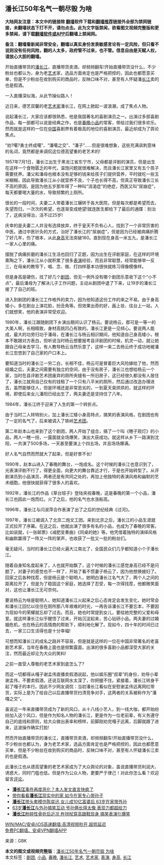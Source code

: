  <h2>潘长江50年名气一朝尽毁 为啥</h2> <p class="notice"><b>大陆网友注意：本文中的链接除 <a href="https://github.com/bannedbook/fanqiang" >翻墙</a>软件下载和<a href="https://github.com/killgcd/justmysocks/blob/master/README.md">翻墙推荐</a>链接外全部为禁网链接，未翻墙状态下打不开，请勿点击。此为文字版禁闻，欲看图文视频完整版和更多禁闻，请下载<a href="https://github.com/bannedbook/fanqiang">翻墙软件或APP</a>后翻墙上禁闻网。</p><p>备注：翻墙看新闻非常安全，翻墙以真实身份发表敏感言论有一定风险，但只看不说则没有任何风险，翻的人太多，政府管不过来，也不管。信息自由是天赋人权，请放心大胆的翻墙。</b></p>  <div class="entry"> <p id="summary">开始直播带货的<a href="https://www.bannedbook.org/bnews/tag/%e6%bd%98%e9%95%bf%e6%b1%9f/" class="st_tag internal_tag" rel="tag" title="标签 潘长江 下的日志">潘长江</a>，直播带货卖酒，却频频翻车!开始直播带货没什么，不少粉丝也都认为，身为老<a href="https://www.bannedbook.org/bnews/tag/%e8%89%ba%e6%9c%af/" class="st_tag internal_tag" rel="tag" title="标签 艺术 下的日志">艺术</a>家，选品方面肯定也是严格把控的，因此也都愿意买单，但是不少粉丝在收到购买的商品时，反映口味不对，甚至有人怀疑潘<a href="https://www.bannedbook.org/bnews/tag/%E9%95%BF%E6%B1%9F/" class="st_tag internal_tag" rel="tag" title="标签 长江 下的日志">长江</a>卖的也是假酒。</p> <p id="conimg">一入直播深似海，从此节操似路人！</p> <p>近日来，德艺双馨的老<a href="https://www.bannedbook.org/bnews/tag/%E8%89%BA%E6%9C%AF%E5%AE%B6/" class="st_tag internal_tag" rel="tag" title="标签 艺术家 下的日志">艺术家</a>潘长江，在网上掀起一波浪潮，成了焦点人物。</p> <p>说起潘长江，大家应该都很熟悉，他是我国著名的喜剧演员之一。出演过多部喜剧作品，每一部都可以说是经典之作，也是<a href="https://www.bannedbook.org/bnews/tag/%e6%98%a5%e6%99%9a/" class="st_tag internal_tag" rel="tag" title="标签 春晚 下的日志">春晚</a><a href="https://www.bannedbook.org/bnews/tag/%e5%b0%8f%e5%93%81/" class="st_tag internal_tag" rel="tag" title="标签 小品 下的日志">小品</a>的常客，带给过我们很多欢乐。然而就是这样的一位在<span class='wp_keywordlink_affiliate'><a href="https://www.bannedbook.org/" title="中国" target="_blank">中国</a></span>喜剧界有着极高的地位的喜剧演员，最近却成为了舆论焦点。</p> <p>“劝?噶?勇士终成噶”、“潘噶之交”、“潘子”……但是很难想象，这些充满讽刺意味的名词，竟然都是来调侃这位德高望重的老艺术的!</p> <p>1957年7月1日，潘长江出生于黑龙江省东宁市，父母都是评剧的演员，但是出生在这样一个食物匮乏的年代，温饱问题就很难解决，而且潘长江家里又有五个孩子需要抚养。潘父和潘母也根本没有足够的钱来给孩子们提供营养，平时就吃一些玉米糊糊，因此导致潘长江从小就营养不良，个子也长得不高，但真正导致潘长江长不高的原因，是因为他五岁那年得了一种叫“消渴症”的绝症，西医又叫“尿崩症”，每天都要喝大量的水，导致频繁的上厕所。</p> <p>很长的一段时间，夫妻二人带着潘长江辗转于各大医院，但是每次都是希望而去，失望而归，一次次的希望，也逐渐变成绝望!就连医生都给下了最后的通牒：别治了，这病没得治，活不过25岁!</p> <p>庆幸的是夫妻二人并没有选择放弃，终于皇天不负有心人，找到了一个非常厉害的中医。通过中医针灸的方式，治好了潘长江的“尿崩症”，但是因为已经被病痛折腾了好几年，伤了根本，从此<a href="https://www.bannedbook.org/bnews/tag/%E8%BA%AB%E9%AB%98/" class="st_tag internal_tag" rel="tag" title="标签 身高 下的日志">身高</a>无法突破160。直到现在身高一米五九，是潘长江一家人心里的痛。</p>  <p>摆脱了病痛折磨的潘长江生活也回归了正题，因为出生在评剧家庭，在这样的环境熏陶之下，潘长江从小就积累了很多<a href="https://www.bannedbook.org/bnews/tag/%E8%A1%A8%E6%BC%94/" class="st_tag internal_tag" rel="tag" title="标签 表演 下的日志">表演</a>经验，而且非常聪慧，经常能够举一反三，在母亲的教导下，唱、念、做、打四样基本功很快就练习得像模像样。</p> <p>但是身高是硬伤，找了好几个<a href="https://www.bannedbook.org/bnews/tag/%E5%89%A7%E5%9B%A2/" class="st_tag internal_tag" rel="tag" title="标签 剧团 下的日志">剧团</a>，但无一例外没有哪个剧团乐意收下这个“小不点”，最后潘母为了解决儿子工作问题，主动从剧团中退了下来，让19岁的潘长江接了了自己的班。</p> <p>进入到剧团的潘长江工作格外的卖力，因为他知道这份工作的来之不易。由于身高矮小，多在剧台上演花脸，扮丑角等。但效果出奇的好，画上妆、往台上一站，人们就想笑，他的表演非常受欢迎。</p> <p>1980年，潘长江跟随剧团下乡演出期间认识了杨云。要说杨云，那可是一等一的大美人啊，长相精致，身材高挑凹凸有致的。潘长江更是一见倾心。要说两人能成，最大的功劳归功于潘母，在潘长江与杨云相识期间，他知道自己身高矮小，根本不敢跟对方表白，但听说当时杨云想要报考县评剧团的时候，机灵一动，就让她跟自己母亲去学习，有人教导杨云当然乐意了，这样一来二去杨云终于成功地被潘长江忽悠到了自己家的户口本上。</p> <p>要知道当时的潘长江一穷二白，长相不佳，杨云可是冒着巨大风险嫁给了他，然而结婚之后，夫妻之间需要有独立的空间，由于没有房子，潘长江也想给杨云一个家，当时在县评剧艺术团废弃的厕所夹缝有一所旧房子，这已经很久都没有人居住了，潘长江就用自己仅有的钱租了一个只有八平米的厕所，然后通过改造办理进去，虽然能够住人，但是环境还是非常恶劣的，一到夏天臭烘烘的，就这样的环境，即使后来女儿潘阳已经出生了，两夫妻还是坚持住了八年。</p> <p>1984年，潘长江终于迎来了人生的第一个转折点。</p> <p>由于当时二人转特别火，加上潘长江矮小身高特点，搞笑的表演风格，在剧团也有了一定的名气了，后来被调入了铁岭<span class='wp_keywordlink_affiliate'><a href="https://zh-cn.shenyunperformingarts.org/" title="艺术团" target="_blank">艺术团</a></span>。</p> <p>第二年赵本山也来到了这个剧团，两人开始了组合，搞了一个叫《瞎子观灯》的小品，两人一瞎一拐，一露面就全场爆笑，演出大获成功。就这样从乡下一路演到沈阳，一共演了500多场，一天甚至要演上个四五场，并且场场爆满。</p>  <p>好人名气自然而然就大了起来，但是好景不长!</p> <p>1990年，赵本山进入了春晚的舞台，一炮成名。这个时候的潘长江也意识到了，光表演评剧不行了，得更全面，向更大的舞台靠近才行，于是也开始转型了。从评剧演员到小品演员，两者还是有共同之处的，再加上他独特的表演风格和幽默的艺术细胞，他很快就获得了很多人的喜欢。</p> <p>1992年，潘长江的作品《草台班子》登陆央视春晚，这是春晚的第一个小品，潘长江也因此一炮而红。火了之后，他的名气也水涨船高。</p> <p>1996年，潘长江与闫淑萍合作表演了出了之后的世纪经典《过河》。</p> <p>1997年，潘长江被调入了北京二炮文工团。来到北京之后，潘长江的小品生涯就正式拉开了序幕。在这之后，他就出演了很多有名的小品，也成为了春晚的常客。比如说就，《一张邮票》《减肥变奏曲》《同桌的她》等。他凭借着独特的演绎风格和幽默赢得了一阵又一阵的掌声，也收获了一批又一批的粉丝们。</p> <p>毫无疑问，当时的潘长江已经火遍大江南北了，全国民众们几乎都知道小个子潘长江。</p> <p>随着自身知名度起来了，人也就开始飘了，这个时候的潘长江感觉身高已经不是问题了，对妻子的感觉也不一样了，开始了看不惯妻子杨云了，因为他想换媳妇了。回家之后各种找茬，但是杨云是个聪明人，她明白潘长江名气大了，两个人之间的距离拉开了，但是为了稳固这个家庭，她选择了忍受，每一次得找茬，他都微笑面对，这也让潘长江无可奈何。</p> <p>要说杨云为啥是聪明人，她知道潘长江火起来之后心态肯定会发生变化，她时常会和潘长江回忆以往住在厕所那八年艰难的时光，一再告诉潘长江不要忘本，不要因为现如今的荣耀就忘却了过去。而且，她也时常提到女儿，要给她完整的父爱和母爱。就这样潘长江似乎醒悟了过来，开始沉淀起来，苦心钻研小品。两夫妻的过婚姻危机，也在杨云的高情商的帮助下，顺利地化解了。现如今，四十年的时间已过去，一家三口生活得也是十分幸福!</p>  <p>可想而知潘长江的成名之路并不容易，但是就是这样的一位在中国非常著名的老喜剧艺术家，当年在春晚上面也是频繁露面，出演的很多喜剧小品都深受大家的关注，然而最近却沦为大众的笑料!</p> <p>之前一直受人尊敬的老艺术家到底怎么了?</p> <p>而这一切都得从嘎子谢孟伟直播卖假酒说起，他以娱乐圈“叔辈”的身份，劝导小辈谢孟伟，不要卖假酒，还说互联网水太深了，你把握不住。紧接着，潘长江转身干起了嘎子的本行。因此不少网友调侃：当初潘长江看似在安慰谢孟伟远离网红带货，实际上是为了给自己以后直播带货扫清竞争对手，这两者的关系被称作为”潘嘎之交“。</p> <p>虽说近一年来直播带货成为了新的风口，从十八线小艺人，到一线大咖，都开始纷纷加入这个风口，但是作为知名人物的潘长江，更是作为一位老前辈，有义务遵守自己的底线和原则，给大众做出表率和榜样，前脚刚劝完嘎子远离，后脚就跟了进来，这波操作确实打脸!</p> <p>然而开始直播带货的潘长江，直播带货卖酒，却频频翻车!开始直播带货没什么，不少粉丝也都认为，身为老艺术家，选品方面肯定也是严格把控的，因此也都愿意买单，但是不少粉丝在收到购买的商品时，反映口味不对，甚至有人怀疑潘长江卖的也是假酒。</p> <p>此潘长江也从德高望重的老艺术家成为了大众舆论的对象，虽说直播带货利润大、诱惑大，同时门槛也低。但是作为公众人物，更要严于律己！对此你怎么看？欢迎留言<span class='wp_keywordlink_affiliate'><a href="https://www.bannedbook.org/bnews/comments/" title="新闻评论" target="_blank">评论</a></span>。</p> <ul class='op-related-articles' title='相关阅读'> <li><a href='https://www.bannedbook.org/bnews/yule/20210408/1522108.html' target='_blank'><b>潘长江</b>事件再度恶化？本人发文直言快疯了</a></li> <li><a href='https://www.bannedbook.org/bnews/yule/20201206/1442757.html' target='_blank'>带你看看<b>潘长江</b>现实中的家 如今在家专心带孙子</a></li> <li><a href='https://www.bannedbook.org/bnews/yule/20201118/1432854.html' target='_blank'><b>潘长江</b>带头套模仿陈奕迅 女儿成10亿富婆后 63岁在家带外孙</a></li> <li><a href='https://www.bannedbook.org/bnews/yule/20201015/1414092.html' target='_blank'>63岁<b>潘长江</b>与外孙搞笑互动 爷孙俩长得太像 表现力都超给力</a></li> <li><a href='https://www.bannedbook.org/bnews/yule/20200805/1374765.html' target='_blank'><b>潘长江</b>粉碎性骨折后近况 杵拐杖穿高跟鞋现身 搞笑表演引爆笑</a></li> </ul> <p class="texttj"> <a href="https://github.com/bannedbook/fanqiang/wiki/V2ray%E6%9C%BA%E5%9C%BA" target="_blank">WIN/MAC/安卓/iOS高速翻墙:高清视频秒开,超低延迟</a><br/> <a href="https://github.com/bannedbook/fanqiang/wiki/%E7%A6%81%E9%97%BB%E7%BD%91%E5%AE%89%E5%8D%93%E7%BF%BB%E5%A2%99%E6%96%B0%E9%97%BBAPP" target="_blank">免费PC翻墙、安卓VPN翻墙APP</a></p><div id="archive-pix-1" class="banner-ads"> <!-- AuctionX Display platform tag START --> <div id="26318x728x90x621x_ADSLOT1" clicktrack="%%CLICK_URL_ESC%%"></div> <!-- AuctionX Display platform tag END --> </div> <div id="archive-pix-2" class="banner-ads"> <!-- AuctionX Display platform tag START --> <div id="26315x300x250x621x_ADSLOT1" clicktrack="%%CLICK_URL_ESC%%"></div> <!-- AuctionX Display platform tag END --> </div><p> 来源：GBK </p> <a name='sharetosocial'></a>       <div><b>本文的图文或视频完整版</b>：<a href='https://www.bannedbook.org/bnews/yule/20210507/1541686.html'>潘长江50年名气一朝尽毁 为啥</a></div>  </div><!--END ENTRY--> <div class="postfooter"> <div>本文标签：<a href="https://www.bannedbook.org/bnews/tag/%E5%89%A7%E5%9B%A2/" rel="tag">剧团</a>, <a href="https://www.bannedbook.org/bnews/tag/%e5%b0%8f%e5%93%81/" rel="tag">小品</a>, <a href="https://www.bannedbook.org/bnews/tag/%e6%98%a5%e6%99%9a/" rel="tag">春晚</a>, <a href="https://www.bannedbook.org/bnews/tag/%e6%bd%98%e9%95%bf%e6%b1%9f/" rel="tag">潘长江</a>, <a href="https://www.bannedbook.org/bnews/tag/%e8%89%ba%e6%9c%af/" rel="tag">艺术</a>, <a href="https://www.bannedbook.org/bnews/tag/%E8%89%BA%E6%9C%AF%E5%AE%B6/" rel="tag">艺术家</a>, <a href="https://www.bannedbook.org/bnews/tag/%E8%A1%A8%E6%BC%94/" rel="tag">表演</a>, <a href="https://www.bannedbook.org/bnews/tag/%E8%BA%AB%E9%AB%98/" rel="tag">身高</a>, <a href="https://www.bannedbook.org/bnews/tag/%E9%95%BF%E6%B1%9F/" rel="tag">长江</a></div>  </div><!--END POSTFOOTER--> 